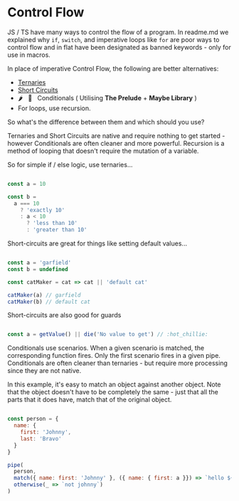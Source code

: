 # Control Flow

JS / TS have many ways to control the flow of a program. In readme.md we explained why `if`, `switch`, and imperative loops like `for` are poor ways to control flow and in flat have been designated as banned keywords - only for use in macros.

In place of imperative Control Flow, the following are better alternatives:

- [Ternaries](https://github.com/attack-monkey/flat-code-guide/blob/master/Ternaries.md)
- [Short Circuits](https://github.com/attack-monkey/flat-code-guide/blob/master/Short%20Circuits.md)
- 🌶️  &nbsp; 🧩 &nbsp; Conditionals ( Utilising **The Prelude** + **Maybe Library** )
- For loops, use recursion.

So what's the difference between them and which should you use?

Ternaries and Short Circuits are native and require nothing to get started - however Conditionals are often cleaner and more powerful.
Recursion is a method of looping that doesn't require the mutation of a variable.

So for simple if / else logic, use ternaries...

```javascript

const a = 10

const b =
  a === 10
    ? 'exactly 10'
    : a < 10
      ? 'less than 10'
      : 'greater than 10'
```
Short-circuits are great for things like setting default values...

```javascript

const a = 'garfield'
const b = undefined

const catMaker = cat => cat || 'default cat'

catMaker(a) // garfield
catMaker(b) // default cat

```

Short-circuits are also good for guards

```javascript

const a = getValue() || die('No value to get') // :hot_chillie:

```

Conditionals use scenarios. When a given scenario is matched, the corresponding function fires. Only the first scenario fires in a given pipe.
Conditionals are often cleaner than ternaries - but require more processing since they are not native.

In this example, it's easy to match an object against another object. Note that the object doesn't have to be completely the same - just that all the parts that it does have, match that of the original object.

```javascript

const person = {
  name: {
    first: 'Johnny',
    last: 'Bravo'
  }
}

pipe(
  person,
  match({ name: first: 'Johnny' }, ({ name: { first: a }}) => `hello ${a}`),
  otherwise(_ => `not johnny`)
)
```

